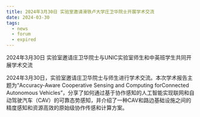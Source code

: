 ```yaml
---
title: 2024年3月30日 实验室邀请滑铁卢大学庄卫华院士开展学术交流
date: 2024-03-30
tags:
  - news
  - forum
  - expired
---
```


2024年3月30日 实验室邀请庄卫华院士与UNIC实验室师生和中英班学生共同开展学术交流

<!--more-->

2024年3月30日，实验室邀请庄卫华院士与师生进行学术交流。本次学术报告主题为“Accuracy-Aware Cooperative Sensing and Computing forConnected Autonomous Vehicles”，分享了如何通过基于协作感知的人工智能实现联网和自动驾驶汽车（CAV）的可靠态势感知，并介绍了一种CAV和路边基础设施之间的精度感知和资源高效的原始级协作传感和计算方案。

